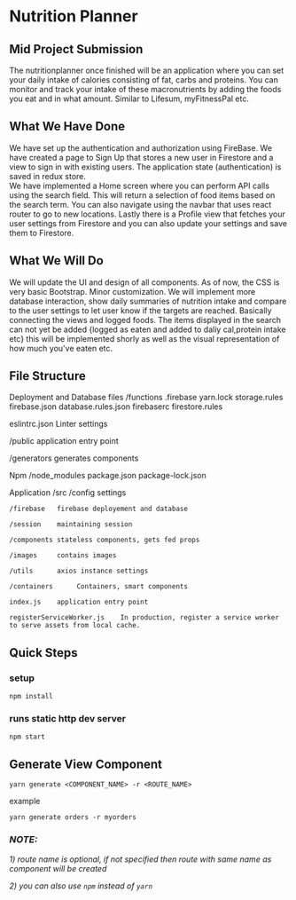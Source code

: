 # Nutrition Planner 

## Mid Project Submission

The nutritionplanner once finished will be an application where you can set your daily intake of calories consisting of fat, carbs and proteins. You can monitor and track your intake of these macronutrients by adding the foods you eat and in what amount. Similar to Lifesum, myFitnessPal etc. 

## What We Have Done
We have set up the authentication and authorization using FireBase. We have created a page to Sign Up that stores a new user in Firestore and a view to sign in with existing users. The application state (authentication) is saved in redux store.  
We have implemented a Home screen where you can perform API calls using the search field. This will return a selection of food items based on the search term. 
You can also navigate using the navbar that uses react router to go to new locations.
Lastly there is a Profile view that fetches your user settings from Firestore and you can also update your settings and save them to Firestore. 

## What We Will Do 
We will update the UI and design of all components. As of now, the CSS is very basic Bootstrap. Minor customization. 
We will implement more database interaction, show daily summaries of nutrition intake and compare to the user settings to let user know 
if the targets are reached. Basically connecting the views and logged foods. The items displayed in the search can not yet be added {logged as eaten and added to daliy cal,protein intake etc} this will be implemented shorly as well as the visual representation of how much you've eaten etc. 

## File Structure
Deployment and Database files 
/functions
.firebase
yarn.lock 
storage.rules 
firebase.json 
database.rules.json
firebaserc
firestore.rules

eslintrc.json  Linter settings 

/public
application entry point 

/generators
generates components

Npm 
/node_modules 
package.json 
package-lock.json

Application 
/src 
    /config     settings 
    
    /firebase   firebase deployement and database
    
    /session    maintaining session
    
    /components stateless components, gets fed props

    /images     contains images

    /utils      axios instance settings

    /containers      Containers, smart components

    index.js    application entry point

    registerServiceWorker.js    In production, register a service worker to serve assets from local cache.

## Quick Steps

### setup
`npm install`

### runs static http dev server
`npm start`

## Generate View Component
`yarn generate <COMPONENT_NAME> -r <ROUTE_NAME>`

example

`yarn generate orders -r myorders`

### *NOTE:*

*1) route name is optional, if not specified then route with same name as component will be created*

*2) you can also use `npm` instead of `yarn`*
